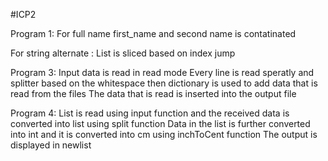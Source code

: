 #ICP2

Program 1:
For full name first_name and second name is contatinated

For string alternate :
List is sliced based on index jump 

Program 3:
Input data is read in read mode
Every line is read speratly and  splitter based on the whitespace 
then dictionary is used to add data that is read from the files
The data that is read is inserted into the output file 

Program 4:
List is read using input function and the received data is converted into list using split function
Data in the list is further converted into int and it is converted into cm using inchToCent function
The output is displayed in newlist